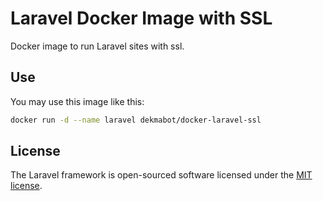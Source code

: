 # Laravel Docker Image with SSL

Docker image to run Laravel sites with ssl.

## Use

You may use this image like this:
 
```bash
docker run -d --name laravel dekmabot/docker-laravel-ssl
```

## License

The Laravel framework is open-sourced software licensed under the [MIT license](http://opensource.org/licenses/MIT).

